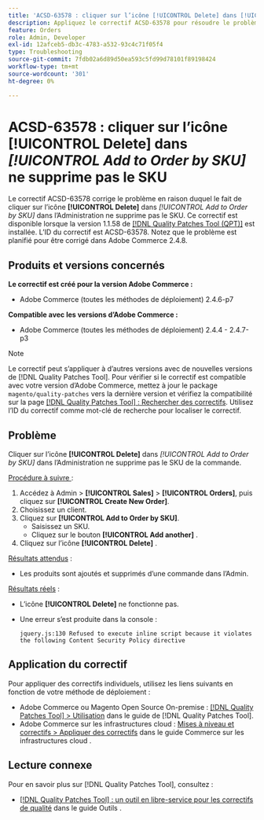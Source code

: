 ```yaml
---
title: 'ACSD-63578 : cliquer sur l’icône [!UICONTROL Delete] dans [!UICONTROL Add to Order by SKU] ne supprime pas le SKU'
description: Appliquez le correctif ACSD-63578 pour résoudre le problème d’Adobe Commerce en raison duquel le fait de cliquer sur l’icône [!UICONTROL Delete] dans [!UICONTROL Add to Order by SKU] dans l’interface d’administration ne supprime pas le SKU.
feature: Orders
role: Admin, Developer
exl-id: 12afceb5-db3c-4783-a532-93c4c71f05f4
type: Troubleshooting
source-git-commit: 7fdb02a6d89d50ea593c5fd99d78101f89198424
workflow-type: tm+mt
source-wordcount: '301'
ht-degree: 0%

---
```


# ACSD-63578 : cliquer sur l’icône **[!UICONTROL Delete]** dans *[!UICONTROL Add to Order by SKU]* ne supprime pas le SKU

Le correctif ACSD-63578 corrige le problème en raison duquel le fait de cliquer sur l’icône **[!UICONTROL Delete]** dans *[!UICONTROL Add to Order by SKU]* dans l’Administration ne supprime pas le SKU. Ce correctif est disponible lorsque la version 1.1.58 de [[!DNL Quality Patches Tool (QPT)]](/help/tools/quality-patches-tool/quality-patches-tool-to-self-serve-quality-patches.md) est installée. L’ID du correctif est ACSD-63578. Notez que le problème est planifié pour être corrigé dans Adobe Commerce 2.4.8.

## Produits et versions concernés

**Le correctif est créé pour la version Adobe Commerce :**

* Adobe Commerce (toutes les méthodes de déploiement) 2.4.6-p7

**Compatible avec les versions d’Adobe Commerce :**

* Adobe Commerce (toutes les méthodes de déploiement) 2.4.4 - 2.4.7-p3

>[!NOTE]
>
>Le correctif peut s’appliquer à d’autres versions avec de nouvelles versions de [!DNL Quality Patches Tool]. Pour vérifier si le correctif est compatible avec votre version d’Adobe Commerce, mettez à jour le package `magento/quality-patches` vers la dernière version et vérifiez la compatibilité sur la page [[!DNL Quality Patches Tool] : Rechercher des correctifs](https://experienceleague.adobe.com/tools/commerce-quality-patches/index.html). Utilisez l’ID du correctif comme mot-clé de recherche pour localiser le correctif.

## Problème

Cliquer sur l’icône **[!UICONTROL Delete]** dans *[!UICONTROL Add to Order by SKU]* dans l’Administration ne supprime pas le SKU de la commande.

<u>Procédure à suivre </u> :

1. Accédez à Admin > **[!UICONTROL Sales]** > **[!UICONTROL Orders]**, puis cliquez sur **[!UICONTROL Create New Order]**.
1. Choisissez un client.
1. Cliquez sur **[!UICONTROL Add to Order by SKU]**.
   * Saisissez un SKU.
   * Cliquez sur le bouton **[!UICONTROL Add another]** .
1. Cliquez sur l’icône **[!UICONTROL Delete]** .

<u>Résultats attendus</u> :

* Les produits sont ajoutés et supprimés d’une commande dans l’Admin.

<u>Résultats réels</u> :

* L’icône **[!UICONTROL Delete]** ne fonctionne pas.
* Une erreur s’est produite dans la console :

  `jquery.js:130 Refused to execute inline script because it violates the following Content Security Policy directive`

## Application du correctif

Pour appliquer des correctifs individuels, utilisez les liens suivants en fonction de votre méthode de déploiement :

* Adobe Commerce ou Magento Open Source On-premise : [[!DNL Quality Patches Tool] > Utilisation](/help/tools/quality-patches-tool/usage.md) dans le guide de [!DNL Quality Patches Tool].
* Adobe Commerce sur les infrastructures cloud : [Mises à niveau et correctifs > Appliquer des correctifs](https://experienceleague.adobe.com/docs/commerce-cloud-service/user-guide/develop/upgrade/apply-patches.html) dans le guide Commerce sur les infrastructures cloud .

## Lecture connexe

Pour en savoir plus sur [!DNL Quality Patches Tool], consultez :

* [[!DNL Quality Patches Tool] : un outil en libre-service pour les correctifs de qualité](/help/tools/quality-patches-tool/quality-patches-tool-to-self-serve-quality-patches.md) dans le guide Outils .
